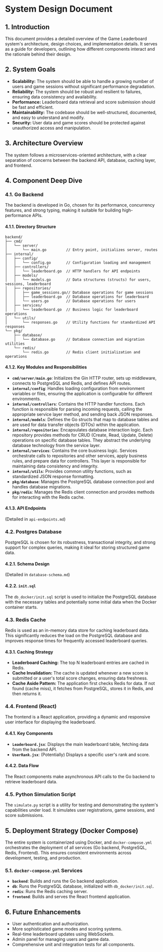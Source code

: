 # System Design Document

## 1. Introduction
This document provides a detailed overview of the Game Leaderboard system's architecture, design choices, and implementation details. It serves as a guide for developers, outlining how different components interact and the rationale behind their design.

## 2. System Goals
*   **Scalability:** The system should be able to handle a growing number of users and game sessions without significant performance degradation.
*   **Reliability:** The system should be robust and resilient to failures, ensuring data consistency and availability.
*   **Performance:** Leaderboard data retrieval and score submission should be fast and efficient.
*   **Maintainability:** The codebase should be well-structured, documented, and easy to understand and modify.
*   **Security:** User data and game scores should be protected against unauthorized access and manipulation.

## 3. Architecture Overview
The system follows a microservices-oriented architecture, with a clear separation of concerns between the backend API, database, caching layer, and frontend.

## 4. Component Deep Dive

### 4.1. Go Backend
The backend is developed in Go, chosen for its performance, concurrency features, and strong typing, making it suitable for building high-performance APIs.

#### 4.1.1. Directory Structure
```
backend/
├── cmd/
│   └── server/
│       └── main.go         // Entry point, initializes server, routes
├── internal/
│   ├── config/
│   │   └── config.go       // Configuration loading and management
│   ├── controllers/
│   │   └── leaderboard.go  // HTTP handlers for API endpoints
│   ├── models/
│   │   └── models.go       // Data structures (structs) for users, sessions, leaderboard
│   ├── repositories/
│   │   ├── game_sessions.go// Database operations for game sessions
│   │   ├── leaderboard.go  // Database operations for leaderboard
│   │   └── users.go        // Database operations for users
│   ├── services/
│   │   └── leaderboard.go  // Business logic for leaderboard operations
│   └── utils/
│       └── responses.go    // Utility functions for standardized API responses
└── pkg/
    ├── database/
    │   └── database.go     // Database connection and migration utilities
    └── redis/
        └── redis.go        // Redis client initialization and operations
```

#### 4.1.2. Key Modules and Responsibilities
*   **`cmd/server/main.go`**: Initializes the Gin HTTP router, sets up middleware, connects to PostgreSQL and Redis, and defines API routes.
*   **`internal/config`**: Handles loading configuration from environment variables or files, ensuring the application is configurable for different environments.
*   **`internal/controllers`**: Contains the HTTP handler functions. Each function is responsible for parsing incoming requests, calling the appropriate service layer method, and sending back JSON responses.
*   **`internal/models`**: Defines the Go structs that map to database tables and are used for data transfer objects (DTOs) within the application.
*   **`internal/repositories`**: Encapsulates database interaction logic. Each repository provides methods for CRUD (Create, Read, Update, Delete) operations on specific database tables. They abstract the underlying database technology from the service layer.
*   **`internal/services`**: Contains the core business logic. Services orchestrate calls to repositories and other services, apply business rules, and prepare data for controllers. This layer is responsible for maintaining data consistency and integrity.
*   **`internal/utils`**: Provides common utility functions, such as standardized JSON response formatting.
*   **`pkg/database`**: Manages the PostgreSQL database connection pool and handles database migrations.
*   **`pkg/redis`**: Manages the Redis client connection and provides methods for interacting with the Redis cache.

#### 4.1.3. API Endpoints
(Detailed in `api-endpoints.md`)

### 4.2. Postgres Database
PostgreSQL is chosen for its robustness, transactional integrity, and strong support for complex queries, making it ideal for storing structured game data.

#### 4.2.1. Schema Design
(Detailed in `database-schema.md`)

#### 4.2.2. `init.sql`
The `db_docker/init.sql` script is used to initialize the PostgreSQL database with the necessary tables and potentially some initial data when the Docker container starts.

### 4.3. Redis Cache
Redis is used as an in-memory data store for caching leaderboard data. This significantly reduces the load on the PostgreSQL database and improves response times for frequently accessed leaderboard queries.

#### 4.3.1. Caching Strategy
*   **Leaderboard Caching:** The top N leaderboard entries are cached in Redis.
*   **Cache Invalidation:** The cache is updated whenever a new score is submitted or a user's total score changes, ensuring data freshness.
*   **Cache Aside Pattern:** The application first checks Redis for data. If not found (cache miss), it fetches from PostgreSQL, stores it in Redis, and then returns it.

### 4.4. Frontend (React)
The frontend is a React application, providing a dynamic and responsive user interface for displaying the leaderboard.

#### 4.4.1. Key Components
*   **`Leaderboard.jsx`**: Displays the main leaderboard table, fetching data from the backend API.
*   **`UserRank.jsx`**: (Potentially) Displays a specific user's rank and score.

#### 4.4.2. Data Flow
The React components make asynchronous API calls to the Go backend to retrieve leaderboard data.

### 4.5. Python Simulation Script
The `simulate.py` script is a utility for testing and demonstrating the system's capabilities under load. It simulates user registrations, game sessions, and score submissions.

## 5. Deployment Strategy (Docker Compose)
The entire system is containerized using Docker, and `docker-compose.yml` orchestrates the deployment of all services (Go backend, PostgreSQL, Redis, Frontend). This ensures consistent environments across development, testing, and production.

### 5.1. `docker-compose.yml` Services
*   **`backend`**: Builds and runs the Go backend application.
*   **`db`**: Runs the PostgreSQL database, initialized with `db_docker/init.sql`.
*   **`redis`**: Runs the Redis caching server.
*   **`frontend`**: Builds and serves the React frontend application.

## 6. Future Enhancements
*   User authentication and authorization.
*   More sophisticated game modes and scoring systems.
*   Real-time leaderboard updates using WebSockets.
*   Admin panel for managing users and game data.
*   Comprehensive unit and integration tests for all components.
